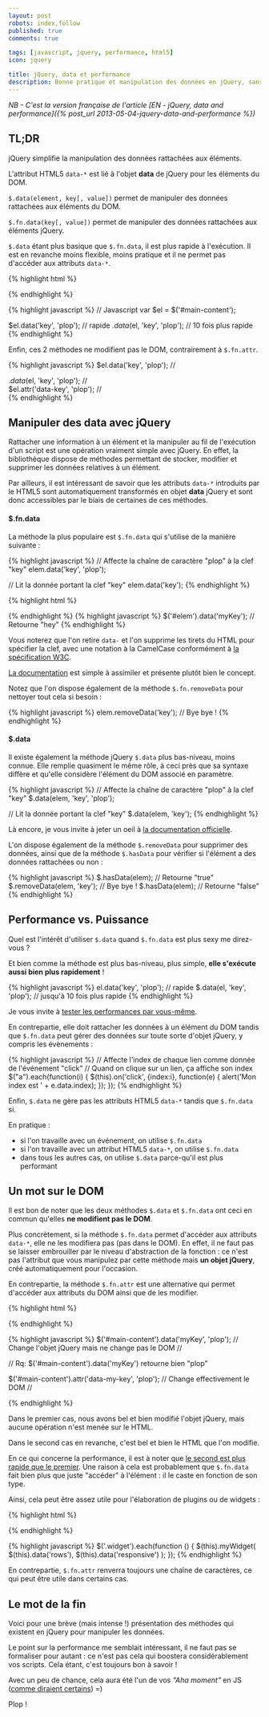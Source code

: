 ```yaml
---
layout: post
robots: index,follow
published: true
comments: true

tags: [javascript, jquery, performance, html5]
icon: jquery

title: jQuery, data et performance
description: Bonne pratique et manipulation des données en jQuery, sans colorants ni conservateurs.
---
```


*NB - C'est la version française de l'article [EN - jQuery, data and performance]({% post_url 2013-05-04-jquery-data-and-performance %})*

## TL;DR

jQuery simplifie la manipulation des données rattachées aux éléments.

L'attribut HTML5 `data-*` est lié à l'objet **data** de jQuery pour les éléments du DOM.

`$.data(element, key[, value])` permet de manipuler des données rattachées aux éléments du DOM.

`$.fn.data(key[, value])` permet de manipuler des données rattachées aux éléments jQuery.

`$.data` étant plus basique que `$.fn.data`, il est plus rapide à l'exécution. Il est en revanche moins flexible, moins pratique et il ne permet pas d'accéder aux attributs `data-*`.

{% highlight html %}
<!-- HTML -->
<div id="main-content"></div>
{% endhighlight %}

{% highlight javascript %}
// Javascript
var $el = $('#main-content');

$el.data('key', 'plop');    // rapide
$.data($el, 'key', 'plop'); // 10 fois plus rapide
{% endhighlight %}

Enfin, ces 2 méthodes ne modifient pas le DOM, contrairement à `$.fn.attr`.

{% highlight javascript %}
$el.data('key', 'plop');
    // <div id="main-content"></div>
$.data($el, 'key', 'plop');
    // <div id="main-content"></div>
$el.attr('data-key', 'plop');
    // <div id="main-content" data-key="plop"></div>
{% endhighlight %}

## Manipuler des data avec jQuery

Rattacher une information à un élément et la manipuler au fil de l'exécution d'un script est une opération vraiment simple avec jQuery. En effet, la bibliothèque dispose de méthodes permettant de stocker, modifier et supprimer les données relatives à un élément.

Par ailleurs, il est intéressant de savoir que les attributs `data-*` introduits par le HTML5 sont automatiquement transformés en objet **data** jQuery et sont donc accessibles par le biais de certaines de ces méthodes.

#### $.fn.data

La méthode la plus populaire est `$.fn.data` qui s'utilise de la manière suivante :

{% highlight javascript %}
// Affecte la chaîne de caractère "plop" à la clef "key"
elem.data('key', 'plop');

// Lit la donnée portant la clef "key"
elem.data('key');
{% endhighlight %}

{% highlight html %}
<!-- Code valide en HTML5 -->
<div id="elem" data-my-key="hey"></div>
{% endhighlight %}
{% highlight javascript %}
$('#elem').data('myKey'); // Retourne "hey"
{% endhighlight %}

<p class="islet">
    Vous noterez que l'on retire <code>data-</code> et l'on supprime les tirets du HTML pour spécifier la clef, avec une notation à la CamelCase conformément à <a href="http://www.w3.org/TR/html5/dom.html#embedding-custom-non-visible-data-with-the-data-*-attributes">la spécification W3C</a>.
</p>

[La documentation](http://api.jquery.com/data/) est simple à assimiler et présente plutôt bien le concept.

Notez que l'on dispose également de la méthode `$.fn.removeData` pour nettoyer tout cela si besoin :

{% highlight javascript %}
elem.removeData('key'); // Bye bye !
{% endhighlight %}

#### $.data

Il existe également la méthode jQuery `$.data` plus bas-niveau, moins connue. Elle remplie quasiment le même rôle, à ceci près que sa syntaxe diffère et qu'elle considère l'élément du DOM associé en paramètre.

{% highlight javascript %}
// Affecte la chaîne de caractère "plop" à la clef "key"
$.data(elem, 'key', 'plop');

// Lit la donnée portant la clef "key"
$.data(elem, 'key');
{% endhighlight %}

Là encore, je vous invite à jeter un oeil à [la documentation officielle](http://api.jquery.com/jQuery.data/).

L'on dispose également de la méthode `$.removeData` pour supprimer des données, ainsi que de la méthode `$.hasData` pour vérifier si l'élément a des données rattachées ou non :

{% highlight javascript %}
$.hasData(elem);           // Retourne "true"
$.removeData(elem, 'key'); // Bye bye !
$.hasData(elem);           // Retourne "false"
{% endhighlight %}

## Performance vs. Puissance

Quel est l'intérêt d'utiliser `$.data` quand `$.fn.data` est plus sexy me direz-vous ?

Et bien comme la méthode est plus bas-niveau, plus simple, **elle s'exécute aussi bien plus rapidement** !

{% highlight javascript %}
el.data('key', 'plop');    // rapide
$.data(el, 'key', 'plop'); // jusqu'à 10 fois plus rapide
{% endhighlight %}

Je vous invite à [tester les performances par vous-même](jsperf.com/jquery-fn-data-vs-data).

En contrepartie, elle doit rattacher les données à un élément du DOM tandis que `$.fn.data` peut gérer des données sur toute sorte d'objet jQuery, y compris les évènements :

{% highlight javascript %}
// Affecte l'index de chaque lien comme donnée de l'événement "click"
// Quand on clique sur un lien, ça affiche son index
$("a").each(function(i) {
    $(this).on('click', {index:i}, function(e) {
        alert('Mon index est ' + e.data.index);
    });
});
{% endhighlight %}

Enfin, `$.data` ne gère pas les attributs HTML5 `data-*` tandis que `$.fn.data` si.

En pratique :
- si l'on travaille avec un événement, on utilise `$.fn.data`
- si l'on travaille avec un attribut HTML5 `data-*`, on utilise `$.fn.data`
- dans tous les autres cas, on utilise `$.data` parce-qu'il est plus performant

## Un mot sur le DOM

Il est bon de noter que les deux méthodes `$.data` et `$.fn.data` ont ceci en commun qu'elles **ne modifient pas le DOM**.

Plus concrètement, si la méthode `$.fn.data` permet d'accéder aux attributs `data-*`, elle ne les modifiera pas (pas dans le DOM). En effet, il ne faut pas se laisser embrouiller par le niveau d'abstraction de la fonction : ce n'est pas l'attribut que vous manipulez par cette méthode mais **un objet jQuery**, créé automatiquement pour l'occasion.

En contrepartie, la méthode `$.fn.attr` est une alternative qui permet d'accéder aux attributs du DOM ainsi que de les modifier.

{% highlight html %}
<div id="main-content" data-my-key="hey"></div>
{% endhighlight %}

{% highlight javascript %}
$('#main-content').data('myKey', 'plop');
    // Change l'objet jQuery mais ne change pas le DOM
    // <div id="main-content" data-my-key="hey"></div>
    // Rq: $('#main-content').data('myKey') retourne bien "plop"

$('#main-content').attr('data-my-key', 'plop');
    // Change effectivement le DOM
    // <div id="main-content" data-key="plop"></div>
{% endhighlight %}

Dans le premier cas, nous avons bel et bien modifié l'objet jQuery, mais aucune opération n'est menée sur le HTML.

Dans le second cas en revanche, c'est bel et bien le HTML que l'on modifie.

En ce qui concerne la performance, il est à noter que [le second est plus rapide que le premier](http://jsperf.com/jquery-fn-data-vs-fn-attr). Une raison à cela est probablement que `$.fn.data` fait bien plus que juste "accéder" à l'élément : il le caste en fonction de son type.

Ainsi, cela peut être assez utile pour l'élaboration de plugins ou de widgets :

{% highlight html %}
<div class="widget" data-row="2" data-responsive="true"></div>
{% endhighlight %}

{% highlight javascript %}
$('.widget').each(function () {
    $(this).myWidget(
        $(this).data('rows'),
        $(this).data('responsive')
    );
});
{% endhighlight %}

En contrepartie, `$.fn.attr` renverra toujours une chaîne de caractères, ce qui peut être utile dans certains cas.

## Le mot de la fin

Voici pour une brève (mais intense !) présentation des méthodes qui existent en jQuery pour manipuler les données.

Le point sur la performance me semblait intéressant, il ne faut pas se formaliser pour autant : ce n'est pas cela qui boostera considérablement vos scripts. Cela étant, c'est toujours bon à savoir !

Avec un peu de chance, cela aura été l'un de vos *"Aha moment"* en JS ([comme diraient certains](http://hugogiraudel.com/2013/04/30/css-aha-moment/)) =)

Plop !